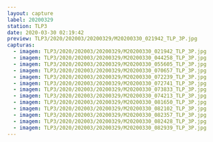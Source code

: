 ```yaml
---
layout: capture
label: 20200329
station: TLP3
date: 2020-03-30 02:19:42
preview: TLP3/2020/202003/20200329/M20200330_021942_TLP_3P.jpg
capturas:
  - imagem: TLP3/2020/202003/20200329/M20200330_021942_TLP_3P.jpg
  - imagem: TLP3/2020/202003/20200329/M20200330_044258_TLP_3P.jpg
  - imagem: TLP3/2020/202003/20200329/M20200330_055605_TLP_3P.jpg
  - imagem: TLP3/2020/202003/20200329/M20200330_070657_TLP_3P.jpg
  - imagem: TLP3/2020/202003/20200329/M20200330_072239_TLP_3P.jpg
  - imagem: TLP3/2020/202003/20200329/M20200330_072741_TLP_3P.jpg
  - imagem: TLP3/2020/202003/20200329/M20200330_073833_TLP_3P.jpg
  - imagem: TLP3/2020/202003/20200329/M20200330_074213_TLP_3P.jpg
  - imagem: TLP3/2020/202003/20200329/M20200330_081650_TLP_3P.jpg
  - imagem: TLP3/2020/202003/20200329/M20200330_082102_TLP_3P.jpg
  - imagem: TLP3/2020/202003/20200329/M20200330_082357_TLP_3P.jpg
  - imagem: TLP3/2020/202003/20200329/M20200330_082428_TLP_3P.jpg
  - imagem: TLP3/2020/202003/20200329/M20200330_082939_TLP_3P.jpg
---
```

